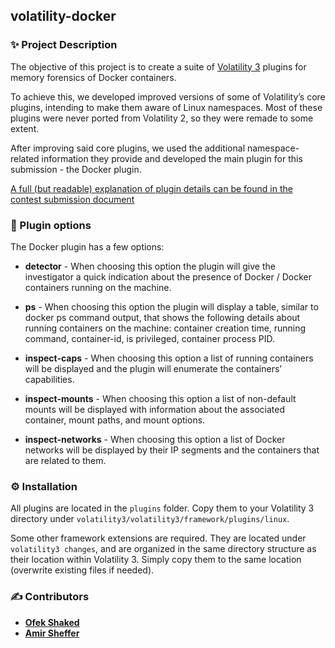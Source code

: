 ## volatility-docker

### ✨ Project Description

The objective of this project is to create a suite of [Volatility 3](https://github.com/volatilityfoundation/volatility3) plugins for memory forensics of Docker containers. 

To achieve this, we developed improved versions of some of Volatility’s core plugins, intending to make them aware of Linux namespaces. Most of these plugins were never ported from Volatility 2, so they were remade to some extent.

After improving said core plugins, we used the additional namespace-related information they provide and developed the main plugin for this submission - the Docker plugin.

[A full (but readable) explanation of plugin details can be found in the contest submission document](docs/contest_submission.md)



### 🎯 Plugin options
The Docker plugin has a few options:

- **detector** - When choosing this option the plugin will give the investigator a quick indication about the presence of Docker / Docker containers running on the machine.

- **ps** - When choosing this option the plugin will display a table, similar to docker ps command output, that shows the following details about running containers on the machine: container creation time, running command, container-id, is privileged, container process PID.

- **inspect-caps** - When choosing this option a list of running containers will be displayed and the plugin will enumerate the containers’ capabilities.

- **inspect-mounts** - When choosing this option a list of non-default mounts will be displayed with information about the associated container, mount paths, and mount options.

- **inspect-networks** - When choosing this option a list of Docker networks will be displayed by their IP segments and the containers that are related to them.


### ⚙ Installation

All plugins are located in the `plugins` folder. Copy them to your Volatility 3 directory under `volatility3/volatility3/framework/plugins/linux`.

Some other framework extensions are required. They are located under `volatility3 changes`, and are organized in the same directory structure as their location within Volatility 3. Simply copy them to the same location (overwrite existing files if needed).

### ✍️ Contributors

- [**Ofek Shaked**](https://github.com/oshaked1)
- [**Amir Sheffer**](https://github.com/amir9339)
